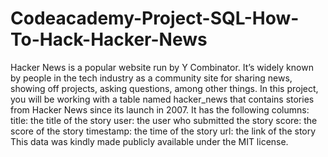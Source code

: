 # Codeacademy-Project-SQL-How-To-Hack-Hacker-News
Hacker News is a popular website run by Y Combinator. It’s widely known by people in the tech industry as a community site for sharing news, showing off projects, asking questions, among other things.  In this project, you will be working with a table named hacker_news that contains stories from Hacker News since its launch in 2007. It has the following columns:  title: the title of the story user: the user who submitted the story score: the score of the story timestamp: the time of the story url: the link of the story This data was kindly made publicly available under the MIT license.
